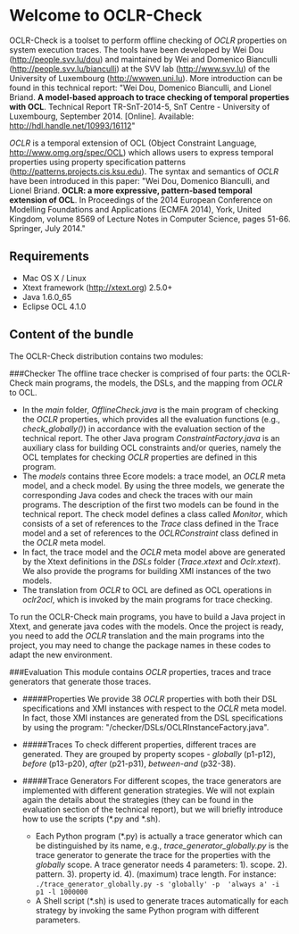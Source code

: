 Welcome to OCLR-Check
==========

OCLR-Check is a toolset to perform offline checking of *OCLR* properties on system execution traces. The tools have been developed by Wei Dou (http://people.svv.lu/dou) and maintained by Wei and Domenico Bianculli (http://people.svv.lu/bianculli) at the SVV lab (http://www.svv.lu) of the University of Luxembourg (http://wwwen.uni.lu). More introduction  can be found in this technical report: "Wei Dou, Domenico Bianculli, and Lionel Briand. __A model-based approach to trace checking of temporal properties with OCL__. Technical Report TR-SnT-2014-5, SnT Centre - University of Luxembourg, September 2014. [Online]. Available: http://hdl.handle.net/10993/16112"

*OCLR* is a temporal extension of OCL (Object Constraint Language, http://www.omg.org/spec/OCL) which allows users to express temporal properties using property specification patterns (http://patterns.projects.cis.ksu.edu). The syntax and semantics of *OCLR* have been introduced in this paper: "Wei Dou, Domenico Bianculli, and Lionel Briand. __OCLR: a more expressive, pattern-based temporal extension of OCL__. In Proceedings of the 2014 European Conference on Modelling Foundations and Applications (ECMFA 2014), York, United Kingdom, volume 8569 of Lecture Notes in Computer Science, pages 51-66. Springer, July 2014."

Requirements
---
* Mac OS X / Linux
* Xtext framework (http://xtext.org) 2.5.0+
* Java 1.6.0_65
* Eclipse OCL 4.1.0

Content of the bundle
---
The OCLR-Check distribution contains two modules:

###Checker
The offline trace checker is comprised of four parts: the OCLR-Check main programs, the models, the DSLs, and the mapping from *OCLR* to OCL.
  * In the *main* folder, *OfflineCheck.java* is the main program of checking the *OCLR* properties, which provides all the evaluation functions (e.g., *check_globally()*) in accordance with the evaluation section of the technical report. The other Java program *ConstraintFactory.java* is an auxiliary class for building OCL constraints and/or queries, namely the OCL templates for checking *OCLR* properties are defined in this program.
  * The *models* contains three Ecore models: a trace model, an *OCLR* meta model, and a check model. By using the three models, we generate the corresponding Java codes and check the traces with our main programs. The description of the first two models can be found in the technical report. The check model defines a class called *Monitor*, which consists of a set of references to the *Trace* class defined in the Trace model and a set of references to the *OCLRConstraint* class defined in the *OCLR* meta model.
  * In fact, the trace model and the *OCLR* meta model above are generated by the Xtext definitions in the *DSLs* folder (*Trace.xtext* and *Oclr.xtext*). We also provide the programs for building XMI instances of the two models.
  * The translation from *OCLR* to OCL are defined as OCL operations in *oclr2ocl*, which is invoked by the main programs for trace checking.

To run the OCLR-Check main programs, you have to build a Java project in Xtext, and generate java codes with the models. Once the project is ready, you need to add the *OCLR* translation and the main programs into the project, you may need to change the package names in these codes to adapt the new environment.

###Evaluation
This module contains *OCLR* properties, traces and trace generators that generate those traces.

* #####Properties
We provide 38 *OCLR* properties with both their DSL specifications and XMI instances with respect to the *OCLR* meta model. In fact, those XMI instances are generated from the DSL specifications by using the program: "/checker/DSLs/OCLRInstanceFactory.java".

* #####Traces
To check different properties, different traces are generated. They are grouped by property scopes - *globally* (p1-p12), *before* (p13-p20), *after* (p21-p31), *between-and* (p32-38).

* #####Trace Generators
For different scopes, the trace generators are implemented with different generation strategies. We will not explain again the details about the strategies (they can be found in the evaluation section of the technical report), but we will briefly introduce how to use the scripts (\*.py and \*.sh).
  * Each Python program (\*.py) is actually a trace generator which can be distinguished by its name, e.g., *trace_generator_globally.py* is the trace generator to generate the trace for the properties with the *globally* scope. A trace generator needs 4 parameters: 1). scope. 2). pattern. 3). property id. 4). (maximum) trace length. For instance:
  ```./trace_generator_globally.py -s 'globally' -p  'always a' -i p1 -l 1000000```
  * A Shell script (\*.sh) is used to generate traces automatically for each strategy by invoking the same Python program with different parameters.
